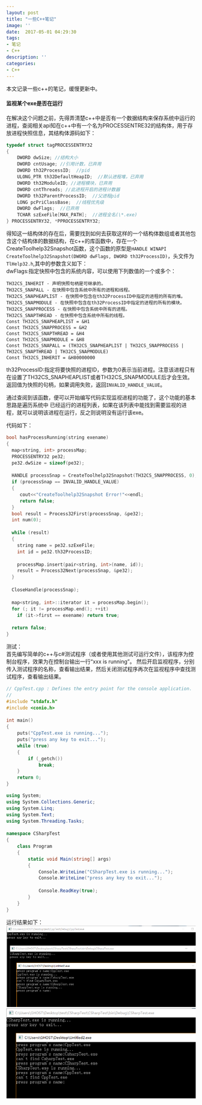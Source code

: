 ```yaml
---
layout: post
title: "一些C++笔记"
image: ''
date:  2017-05-01 04:29:30
tags:
- 笔记
- C++
description: ''
categories:
- C++
---
```


本文记录一些c++的笔记，缓慢更新中。   

#### 监视某个exe是否在运行  
在解决这个问题之前，先得弄清楚c++中是否有一个数据结构来保存系统中运行的进程，查阅相关api知在c++中有一个名为PROCESSENTRE32的结构体，用于存放进程快照信息，其结构体源码如下：   
```cpp
typedef struct tagPROCESSENTRY32
{
    DWORD dwSize; //结构大小
    DWORD cntUsage; //引用计数，已弃用
    DWORD th32ProcessID;  //pid
    ULONG_PTR th32DefaultHeapID;  //默认进程堆，已弃用
    DWORD th32ModuleID; //进程模块，已弃用
    DWORD cntThreads; //此进程开启的进程计数器
    DWORD th32ParentProcessID;  //父进程pid
    LONG pcPriClassBase;  //线程优先级
    DWORD dwFlags;  //已弃用
    TCHAR szExeFile[MAX_PATH];  //进程全名(\*.exe)
} PROCESSENTRY32, *PPROCESSENTRY32;
```
得知这一结构体的存在后，需要找到如何去获取这样的一个结构体数组或者其他包含这个结构体的数据结构，在c++的库函数中，存在一个CreateToolhelp32Snapshot函数，这个函数的原型是`HANDLE WINAPI CreateToolhelp32Snapshot(DWORD dwFlags, DWORD th32ProcessID)`，头文件为`TlHelp32.h`,其中的参数含义如下：  
dwFlags:指定快照中包含的系统内容，可以使用下列数值的一个或多个：
```
TH32CS_INHERIT - 声明快照句柄是可继承的。     
TH32CS_SNAPALL - 在快照中包含系统中所有的进程和线程。  
TH32CS_SNAPHEAPLIST - 在快照中包含在th32ProcessID中指定的进程的所有的堆。  
TH32CS_SNAPMODULE - 在快照中包含在th32ProcessID中指定的进程的所有的模块。  
TH32CS_SNAPPROCESS - 在快照中包含系统中所有的进程。  
TH32CS_SNAPTHREAD - 在快照中包含系统中所有的线程。  
Const TH32CS_SNAPHEAPLIST = &H1  
Const TH32CS_SNAPPROCESS = &H2  
Const TH32CS_SNAPTHREAD = &H4  
Const TH32CS_SNAPMODULE = &H8  
Const TH32CS_SNAPALL = (TH32CS_SNAPHEAPLIST | TH32CS_SNAPPROCESS | TH32CS_SNAPTHREAD | TH32CS_SNAPMODULE)  
Const TH32CS_INHERIT = &H80000000   
```
th32ProcessID:指定将要快照的进程ID，参数为0表示当前进程。注意该进程只有在设置了TH32CS_SNAPHEAPLIST或者TH32CS_SNAPMODULE后才会生效。
返回值为快照的句柄，如果调用失败，返回`INVALID_HANDLE_VALUE`。

通过查阅到该函数，便可以开始编写代码实现监视进程的功能了，这个功能的基本思路是遍历系统中 已经运行的进程列表，如果在该列表中能找到需要监视的进程，就可以说明该进程在运行，反之则说明没有运行该exe。

代码如下：  
```cpp
bool hasProcessRunning(string exename)
{
  map<string, int> processMap;
  PROCESSENTRY32 pe32;
  pe32.dwSize = sizeof(pe32);

  HANDLE processSnap = CreateToolhelp32Snapshot(TH32CS_SNAPPROCESS, 0);
  if (processSnap == INVALID_HANDLE_VALUE)
  {
     cout<<"CreateToolhelp32Snapshot Error!"<<endl;
     return false;
  }
  bool result = Process32First(processSnap, &pe32);
  int num(0);

  while (result)
  {
    string name = pe32.szExeFile;
    int id = pe32.th32ProcessID;

    processMap.insert(pair<string, int>(name, id));
    result = Process32Next(processSnap, &pe32);
  }

  CloseHandle(processSnap);

  map<string, int>::iterator it = processMap.begin();
  for (; it != processMap.end(); ++it)
    if (it->first == exename) return true;

  return false;
}
```

测试：  
首先编写简单的c++与c#测试程序（或者使用其他测试可运行文件），该程序为控制台程序，效果为在控制台输出一行“xxx is running”。
然后开启监视程序，分别传入测试程序的名称，查看输出结果，然后关闭测试程序再次在监视程序中查找测试程序，查看输出结果。
```cpp
// CppTest.cpp : Defines the entry point for the console application.
//
#include "stdafx.h"
#include <conio.h>

int main()
{
	puts("CppTest.exe is running...");
	puts("press any key to exit...");
	while (true)
	{
		if (_getch())
			break;
	}
	return 0;
}
```
```csharp
using System;
using System.Collections.Generic;
using System.Linq;
using System.Text;
using System.Threading.Tasks;

namespace CSharpTest
{
    class Program
    {
        static void Main(string[] args)
        {
            Console.WriteLine("CSharpTest.exe is running...");
            Console.WriteLine("press any key to exit...");

            Console.ReadKey(true);
        }
    }
}

```

运行结果如下：
![](..\assets\img\cpp\running.PNG)  
![](..\assets\img\cpp\close.PNG)
